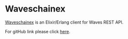 # Waveschainex

[Waveschainex](https://hex.pm/packages/waveschainex) is an Elixir/Erlang client for Waves REST API.

For gitHub link please click [here](https://github.com/metachaos-systems/waveschainex).
